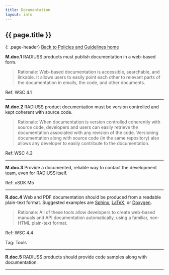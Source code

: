 ```yaml
---
title: Documentation
layout: info
---
```


## {{ page.title }}
{: .page-header}
[Back to Policies and Guidelines home](/radiuss/policies/)

**M.doc.1** RADIUSS products must publish documentation in a web-based form.

> Rationale: Web-based documentation is accessible, searchable, and linkable. It allows users to easily point each other to relevant parts of the documentation in emails, the code, and other documents. 

Ref: WSC 4.1

---

**M.doc.2** RADIUSS product documentation must be version controlled and kept coherent with source code.

> Rationale: When documentation is version controlled coherently with source code, developers and users can easily retrieve the documentation associated with any revision of the code. Versioning documentation along with source code (in the same repository) also allows any developer to easily contribute to the documentation. 

Ref: WSC 4.3

---

**M.doc.3** Provide a documented, reliable way to contact the development team, even for RADIUSS itself.

Ref: xSDK M5

---

**R.doc.4** Web and PDF documentation should be produced from a readable plain-text format. Suggested examples are [Sphinx](http://www.sphinx-doc.org/en/master/#), [LaTeX](https://www.latex-project.org/), or [Doxygen](http://www.doxygen.nl/).

> Rationale: All of these tools allow developers to create web-based manuals and API documentation automatically, using a familiar, non-HTML plain-text format.

Ref: WSC 4.4

Tag: Tools

---

**R.doc.5** RADIUSS products should provide code samples along with documentation.

---
